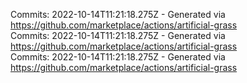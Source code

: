 Commits: 2022-10-14T11:21:18.275Z - Generated via https://github.com/marketplace/actions/artificial-grass
<br>
Commits: 2022-10-14T11:21:18.275Z - Generated via https://github.com/marketplace/actions/artificial-grass
<br>
Commits: 2022-10-14T11:21:18.275Z - Generated via https://github.com/marketplace/actions/artificial-grass
<br>
